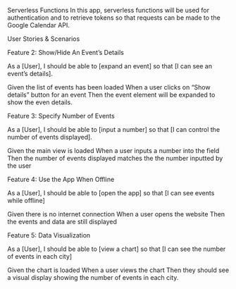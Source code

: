 

Serverless Functions
In this app, serverless functions will be used for authentication and to retrieve tokens so that requests can be made to the Google Calendar API. 








User Stories & Scenarios

Feature 2: Show/Hide An Event’s Details

As a [User], I should be able to [expand an event] so that [I can see an event’s details].

Given the list of events has been loaded
When a user clicks on “Show details” button for an event
Then the event element will be expanded to show the even details.



Feature 3: Specify Number of Events

As a [User], I should be able to [input a number] so that [I can control the number of events displayed].

Given the main view is loaded
When a user inputs a number into the field
Then the number of events displayed matches the the number inputted by the user



Feature 4: Use the App When Offline

As a [User], I should be able to [open the app] so that [I can see events while offline]

Given there is no internet connection
When a user opens the website
Then the events and data are still displayed



Feature 5: Data Visualization

As a [User], I should be able to [view a chart] so that [I can see the number of events in each city]

Given the chart is loaded
When a user views the chart
Then they should see a visual display showing the number of events in each city.

